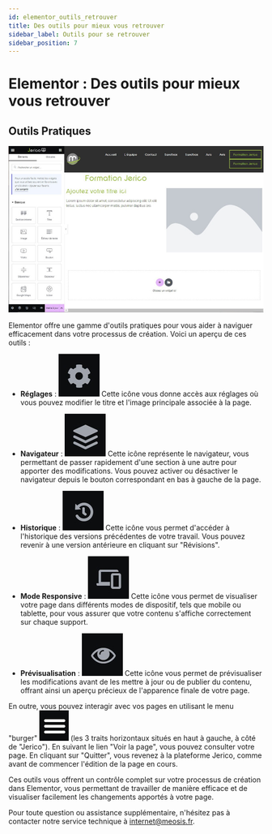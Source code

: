 ```yaml
---
id: elementor_outils_retrouver
title: Des outils pour mieux vous retrouver
sidebar_label: Outils pour se retrouver
sidebar_position: 7
---
```


# Elementor : Des outils pour mieux vous retrouver

## Outils Pratiques

![Pratiques](./img/27.jpg)

Elementor offre une gamme d'outils pratiques pour vous aider à naviguer efficacement dans votre processus de création. Voici un aperçu de ces outils :

- **Réglages** :  ![Navigateur](./img/29.jpg) Cette icône vous donne accès aux réglages où vous pouvez modifier le titre et l'image principale associée à la page.

- **Navigateur** : ![Réglages](./img/28.jpg) Cette icône représente le navigateur, vous permettant de passer rapidement d'une section à une autre pour apporter des modifications. Vous pouvez activer ou désactiver le navigateur depuis le bouton correspondant en bas à gauche de la page.

- **Historique** : ![Historique](./img/30.jpg) Cette icône vous permet d'accéder à l'historique des versions précédentes de votre travail. Vous pouvez revenir à une version antérieure en cliquant sur "Révisions".

- **Mode Responsive** : ![Responsive](./img/31.jpg) Cette icône vous permet de visualiser votre page dans différents modes de dispositif, tels que mobile ou tablette, pour vous assurer que votre contenu s'affiche correctement sur chaque support.

- **Prévisualisation** : ![Prévisualisation](./img/32.jpg) Cette icône vous permet de prévisualiser les modifications avant de les mettre à jour ou de publier du contenu, offrant ainsi un aperçu précieux de l'apparence finale de votre page.

En outre, vous pouvez interagir avec vos pages en utilisant le menu "burger" ![burger](./img/33.jpg) (les 3 traits horizontaux situés en haut à gauche, à côté de "Jerico"). En suivant le lien "Voir la page", vous pouvez consulter votre page. En cliquant sur "Quitter", vous revenez à la plateforme Jerico, comme avant de commencer l'édition de la page en cours.

Ces outils vous offrent un contrôle complet sur votre processus de création dans Elementor, vous permettant de travailler de manière efficace et de visualiser facilement les changements apportés à votre page.

Pour toute question ou assistance supplémentaire, n'hésitez pas à contacter notre service technique à internet@meosis.fr.
